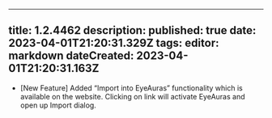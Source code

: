 
---
title: 1.2.4462
description: 
published: true
date: 2023-04-01T21:20:31.329Z
tags: 
editor: markdown
dateCreated: 2023-04-01T21:20:31.163Z
---		
		
- [New Feature] Added “Import into EyeAuras” functionality which is available on the website. Clicking on link will activate EyeAuras and open up Import dialog.